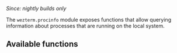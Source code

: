 *Since: nightly builds only*

The `wezterm.procinfo` module exposes functions that allow querying information
about processes that are running on the local system.

## Available functions


